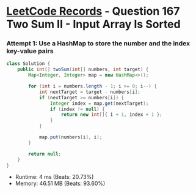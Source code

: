 # [LeetCode Records](../../README.md) - Question 167 Two Sum II - Input Array Is Sorted

### Attempt 1: Use a HashMap to store the number and the index key-value pairs
```java
class Solution {
    public int[] twoSum(int[] numbers, int target) {
        Map<Integer, Integer> map = new HashMap<>();

        for (int i = numbers.length - 1; i >= 0; i--) {
            int nextTarget = target - numbers[i];
            if (nextTarget >= numbers[i]) {
                Integer index = map.get(nextTarget);
                if (index != null) {
                    return new int[]{ i + 1, index + 1 };
                }
            }

            map.put(numbers[i], i);
        }

        return null;
    }
}
```
- Runtime: 4 ms (Beats: 20.73%)
- Memory: 46.51 MB (Beats: 93.60%)

<br>
